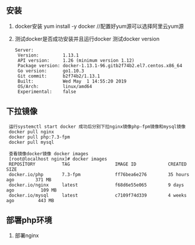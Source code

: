 ## 安装

  1. docker安装
  yum install -y docker  //配置好yum源可以选择阿里云yum源
  
  2. 测试docker是否成功安装并且运行docker
     测试docker version 
     ```
     Server:
      Version:         1.13.1
      API version:     1.26 (minimum version 1.12)
      Package version: docker-1.13.1-96.gitb2f74b2.el7.centos.x86_64
      Go version:      go1.10.3
      Git commit:      b2f74b2/1.13.1
      Built:           Wed May  1 14:55:20 2019
      OS/Arch:         linux/amd64
      Experimental:    false
      ```
     
## 下拉镜像
     运行systemctl start docker 成功后分别下拉nginx镜像php-fpm镜像和mysql镜像
     docker pull nginx
     docker pull php:7.3-fpm
     docker pull mysql

     查看镜像docker镜像 docker images
     [root@localhost nginx]# docker images
     REPOSITORY          TAG                 IMAGE ID            CREATED             SIZE
     docker.io/php       7.3-fpm             ff76bea6e276        35 hours ago        371 MB
     docker.io/nginx     latest              f68d6e55e065        9 days ago          109 MB
     docker.io/mysql     latest              c7109f74d339        4 weeks ago         443 MB
## 部署php环境
  1. 部署nginx 
